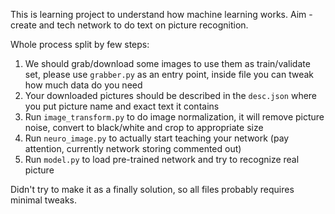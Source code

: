 This is learning project to understand how machine learning works.
Aim - create and tech network to do text on picture recognition.

Whole process split by few steps:
1) We should grab/download some images to use them as train/validate set, please use ```grabber.py``` as an entry point, inside file you can tweak how much data do you need
2) Your downloaded pictures should be described in the ```desc.json``` where you put picture name and exact text it contains
3) Run ```image_transform.py``` to do image normalization, it will remove picture noise, convert to black/white and crop to appropriate size
4) Run ```neuro_image.py``` to actually start teaching your network (pay attention, currently network storing commented out)
5) Run ```model.py``` to load pre-trained network and try to recognize real picture

Didn't try to make it as a finally solution, so all files probably requires minimal tweaks.